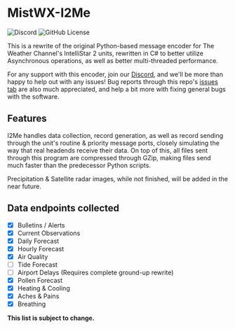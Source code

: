 # MistWX-I2Me
![Discord](https://img.shields.io/discord/1059354045971693568)
![GitHub License](https://img.shields.io/github/license/mewtek/mistwx-i2messageencoder)

This is a rewrite of the original Python-based message encoder for The Weather Channel's IntelliStar 2 units, rewritten in C# to better utilize Asynchronous operations, as well as better multi-threaded performance.

For any support with this encoder, join our [Discord](https://discord.gg/hV2w5sZQxz), and we'll be more than happy to help out with any issues! Bug reports through this repo's [issues tab](https://github.com/mewtek/mistwx-i2messageencoder/issues) are also much appreciated, and help a bit more with fixing general bugs with the software.

## Features
I2Me handles data collection, record generation, as well as record sending through the unit's routine & priority message ports, closely simulating the way that real headends receive their data. On top of this, all files sent through this program are compressed through GZip, making files send much faster than the predecessor Python scripts.

Precipitation & Satellite radar images, while not finished, will be added in the near future.


## Data endpoints collected
- [x] Bulletins / Alerts
- [x] Current Observations
- [x] Daily Forecast
- [x] Hourly Forecast
- [x] Air Quality
- [ ] Tide Forecast 
- [ ] Airport Delays (Requires complete ground-up rewrite)
- [x] Pollen Forecast
- [x] Heating & Cooling
- [x] Aches & Pains
- [x] Breathing

**This list is subject to change.**